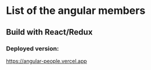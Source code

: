 # List of the angular members

## Build with React/Redux

### Deployed version:
https://angular-people.vercel.app
